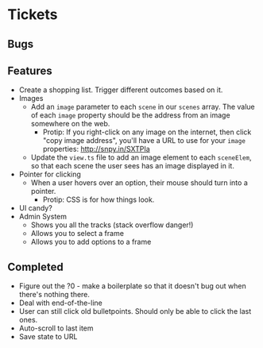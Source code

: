 # Tickets

## Bugs


## Features

* Create a shopping list.  Trigger different outcomes based on it.
* Images
  * Add an `image` parameter to each `scene` in our `scenes` array.  The value of each `image` property should be the address from an image somewhere on the web.
    * Protip: If you right-click on any image on the internet, then click "copy image address", you'll have a URL to use for your `image` properties: http://snpy.in/SXTPIa
  * Update the `view.ts` file to add an image element to each `sceneElem`, so that each scene the user sees has an image displayed in it.
* Pointer for clicking
  * When a user hovers over an option, their mouse should turn into a pointer.
    * Protip: CSS is for how things look.
* UI candy?
* Admin System
  * Shows you all the tracks (stack overflow danger!)
  * Allows you to select a frame
  * Allows you to add options to a frame

## Completed
  * Figure out the ?0 - make a boilerplate so that it doesn't bug out when there's nothing there.
  * Deal with end-of-the-line
  * User can still click old bulletpoints.  Should only be able to click the last ones.
  * Auto-scroll to last item
  * Save state to URL
